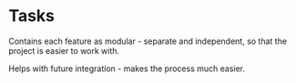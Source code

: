 # Tasks

Contains each feature as modular - separate and independent, so that the project is easier to work with.

Helps with future integration - makes the process much easier.